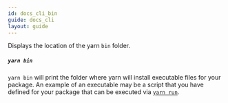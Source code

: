 ```yaml
---
id: docs_cli_bin
guide: docs_cli
layout: guide
---
```


Displays the location of the yarn `bin` folder.

##### `yarn bin` <a class="toc" id="toc-yarn-bin" href="#toc-yarn-bin"></a>

`yarn bin` will print the folder where yarn will install executable files for your package. An example of an executable may be a script that you have defined for your package that can be executed via [`yarn run`](./run).
